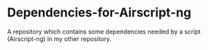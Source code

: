 # Dependencies-for-Airscript-ng
A repository which contains some dependencies needed by a script (Airscript-ng) in my other repository.
